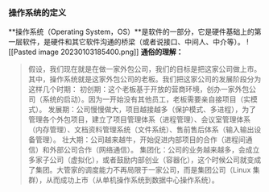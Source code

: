 ### 操作系统的定义
**操作系统（Operating System，OS）**是软件的一部分，它是硬件基础上的第一层软件，是硬件和其它软件沟通的桥梁（或者说接口、中间人、中介等）。
![[Pasted image 20230103185400.png]]
**通俗的理解：**
>假设，我们现在就是在做一家外包公司，我们的目标是把这家公司做上市。
其中，操作系统就是这家外包公司的老板。我们把这家公司的发展阶段分为这样几个时期：
初创期：这个老板基于开放的营商环境，创办一家外包公司（系统的启动）。因为一开始没有其他员工，老板需要亲自接项目（实模式）。
发展期：公司慢慢做大，项目越接越多（保护模式、多进程），为了管理各个外包项目，建立了项目管理体系（进程管理）、会议室管理体系（内存管理）、文档资料管理系统（文件系统）、售前售后体系（输入输出设备管理）。
壮大期：公司越来越牛，开始促进内部项目的合作（进程间通信）和外部公司合作（网络通信）。
集团化：公司的业务越来越多，会成立多家子公司（虚拟化），或者鼓励内部创业（容器化），这个时候公司就变成了集团。大管家的调度能力不再局限于一家公司，而是集团公司（Linux 集群），从而成功上市（从单机操作系统到数据中心操作系统）。